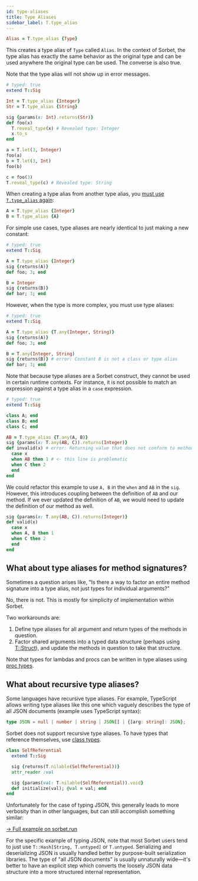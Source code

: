 ```yaml
---
id: type-aliases
title: Type Aliases
sidebar_label: T.type_alias
---
```


```ruby
Alias = T.type_alias {Type}
```

This creates a type alias of `Type` called `Alias`. In the context of Sorbet, the type alias has exactly the same behavior as the original type and can be used anywhere the original type can be used. The converse is also true.

Note that the type alias will not show up in error messages.

```ruby
# typed: true
extend T::Sig

Int = T.type_alias {Integer}
Str = T.type_alias {String}

sig {params(x: Int).returns(Str)}
def foo(x)
  T.reveal_type(x) # Revealed type: Integer
  x.to_s
end

a = T.let(3, Integer)
foo(a)
b = T.let(3, Int)
foo(b)

c = foo(3)
T.reveal_type(c) # Revealed type: String
```

When creating a type alias from another type alias, you [must use `T.type_alias` again][1]:

```ruby
A = T.type_alias {Integer}
B = T.type_alias {A}
```

For simple use cases, type aliases are nearly identical to just making a new constant:

```ruby
# typed: true
extend T::Sig

A = T.type_alias {Integer}
sig {returns(A)}
def foo; 3; end

B = Integer
sig {returns(B)}
def bar; 3; end
```

However, when the type is more complex, you must use type aliases:

```ruby
# typed: true
extend T::Sig

A = T.type_alias {T.any(Integer, String)}
sig {returns(A)}
def foo; 3; end

B = T.any(Integer, String)
sig {returns(B)} # error: Constant B is not a class or type alias
def bar; 3; end
```

Note that because type aliases are a Sorbet construct, they cannot be used in certain runtime contexts. For instance, it is not possible to match an expression against a type alias in a `case` expression.

```ruby
# typed: true
extend T::Sig

class A; end
class B; end
class C; end

AB = T.type_alias {T.any(A, B)}
sig {params(x: T.any(AB, C)).returns(Integer)}
def invalid(x) # error: Returning value that does not conform to method result type
  case x
  when AB then 1 # <- this line is problematic
  when C then 2
  end
end
```

We could refactor this example to use `A, B` in the `when` and `AB` in the `sig`. However, this introduces coupling between the definition of `AB` and our method. If we ever updated the definition of `AB`, we would need to update the definition of our method as well.

```ruby
sig {params(x: T.any(AB, C)).returns(Integer)}
def valid(x)
  case x
  when A, B then 1
  when C then 2
  end
end
```

## What about type aliases for method signatures?

Sometimes a question arises like, "Is there a way to factor an entire method signature into a type alias, not just types for individual arguments?"

No, there is not. This is mostly for simplicity of implementation within Sorbet.

Two workarounds are:

1.  Define type aliases for all argument and return types of the methods in question.
2.  Factor shared arguments into a typed data structure (perhaps using [T::Struct]), and update the methods in question to take that structure.

Note that types for lambdas and procs can be written in type aliases using [proc types](procs.md).

## What about recursive type aliases?

Some languages have recursive type aliases. For example, TypeScript allows writing type aliases like this one which vaguely describes the type of all JSON documents (example uses TypeScript syntax):

```typescript
type JSON = null | number | string | JSON[] | {[arg: string]: JSON};
```

Sorbet does not support recursive type aliases. To have types that reference themselves, use [class types].

```ruby
class SelfReferential
  extend T::Sig

  sig {returns(T.nilable(SelfReferential))}
  attr_reader :val

  sig {params(val: T.nilable(SelfReferential)).void}
  def initialize(val); @val = val; end
end
```

Unfortunately for the case of typing JSON, this generally leads to more verbosity than in other languages, but can still accomplish something similar:

[→ Full example on sorbet.run](https://sorbet.run/#%23%20typed%3A%20strict%0A%0Amodule%20MyJSON%0A%20%20extend%20T%3A%3ASig%0A%20%20extend%20T%3A%3AHelpers%0A%20%20sealed!%0A%0A%20%20sig%20%7Bparams%28json%3A%20T.untyped%29.returns%28MyJSON%29%7D%0A%20%20def%20self.from_untyped%28json%29%0A%20%20%20%20case%20json%0A%20%20%20%20when%20nil%20then%20JSONNull.instance%0A%20%20%20%20when%20String%20then%20JSONString.new%28val%3A%20json%29%0A%20%20%20%20when%20Numeric%20then%20JSONNumber.new%28val%3A%20json%29%0A%20%20%20%20when%20Array%20then%20JSONArray.new%28val%3A%20json.map%20%7B%7Cj%7C%20from_untyped%28j%29%7D%29%0A%20%20%20%20when%20Hash%20then%20JSONObject.new%28val%3A%20json.transform_values%20%7B%7Cj%7C%20from_untyped%28j%29%7D%29%0A%20%20%20%20else%20raise%28ArgumentError.new%28%22malformed%20json%22%29%29%0A%20%20%20%20end%0A%20%20end%0A%0A%20%20class%20JSONNull%0A%20%20%20%20include%20MyJSON%0A%20%20%20%20include%20Singleton%0A%20%20end%0A%0A%20%20class%20JSONString%20%3C%20T%3A%3AStruct%0A%20%20%20%20include%20MyJSON%0A%20%20%20%20prop%20%3Aval%2C%20String%0A%20%20end%0A%0A%20%20class%20JSONNumber%20%3C%20T%3A%3AStruct%0A%20%20%20%20include%20MyJSON%0A%20%20%20%20prop%20%3Aval%2C%20Numeric%0A%20%20end%0A%0A%20%20class%20JSONArray%20%3C%20T%3A%3AStruct%0A%20%20%20%20include%20MyJSON%0A%20%20%20%20prop%20%3Aval%2C%20T%3A%3AArray%5BMyJSON%5D%0A%20%20end%0A%0A%20%20class%20JSONObject%20%3C%20T%3A%3AStruct%0A%20%20%20%20include%20MyJSON%0A%20%20%20%20prop%20%3Aval%2C%20T%3A%3AHash%5BString%2C%20MyJSON%5D%0A%20%20end%0Aend)

For the specific example of typing JSON, note that most Sorbet users tend to just use `T::Hash[String, T.untyped]` or `T.untyped`. Serializing and deserializing JSON is usually handled better by purpose-built serialization libraries. The type of "all JSON documents" is usually unnaturally wide—it's better to have an explicit step which converts the loosely JSON data structure into a more structured internal representation.

[1]: https://sorbet.org/docs/error-reference#5034
[t::struct]: tstruct.md
[class types]: class-types.md
